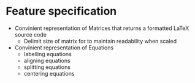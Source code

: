 # Feature specification

- Convinient representation of Matrices that returns a formatted LaTeX source code
    - Delimit size of matrix for to maintain readability when scaled 
- Convinient representation of Equations 
    - labelling equations
    - aligning equations
    - splitting equations
    - centering equations 